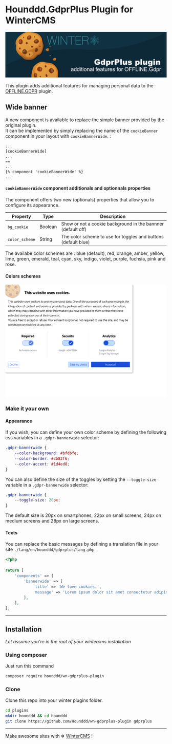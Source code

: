 # Hounddd.GdprPlus Plugin for WinterCMS

![Winter GDPRPlus plugin banner](https://github.com/hounddd/wn-gdprplus-plugin/blob/main/.github/GDPRPlus-plugin.png?raw=true)

This plugin adds additional features for managing personal data to the [OFFLINE.GDPR](https://github.com/OFFLINE-GmbH/oc-gdpr-plugin) plugin.


## Wide banner

A new component is available to replace the simple banner provided by the original plugin.  
It can be implemented by simply replacing the name of the `cookieBanner` component in your layout with `cookieBannerWide`. : 

```twig
...
[cookieBannerWide]
...
==
...
{% component 'cookieBannerWide' %}
...
``` 

#### **`cookieBannerWide` component additionals and optionnals properties**

The component offers two new (optionals) properties that allow you to configure its appearance.

| Property         | Type    | Description                                                    |
| ---------------- | ------- | -------------------------------------------------------------- |
| `bg_cookie`      | Boolean | Show or not a cookie background in the bannner (default off)   |
| `color_scheme`   | String  | The color scheme to use for toggles and buttons (default blue) |

The availabe color schemes are : blue (default), red, orange, amber, yellow, lime, green, emerald, teal, cyan, sky, indigo, violet, purple, fuchsia, pink and rose.

#### Colors schemes

![Winter GDPRPlus plugin color schemes](https://github.com/hounddd/wn-gdprplus-plugin/blob/main/.github/GDPRPlus-color-schemes.png?raw=true)

### Make it your own

#### Appearance

If you wish, you can define your own color scheme by defining the following css variables in a `.gdpr-bannerwide` selector:

```css
.gdpr-bannerwide {
    --color-background: #bfdbfe;
    --color-border: #3b82f6;
    --color-accent: #1d4ed8;
}
```
You can also define the size of the toggles by setting the `--toggle-size` variable in a `.gdpr-bannerwide` selector:

```css
.gdpr-bannerwide {
    --toggle-size: 20px;
}
```
The default size is 20px on smartphones, 22px on small screens, 24px on medium screens and 28px on large screens.

#### Texts

You can replace the basic messages by defining a translation file in your site `./lang/en/hounddd/gdprplus/lang.php`:

```php
<?php  

return [
    'components' => [
        'bannerwide' => [
            'title' => 'We love cookies.',
            'message' => 'Lorem ipsum dolor sit amet consectetur adipisicing elit. Itaque et quos quam! Beatae, culpa consectetur!',
        ],
    ],
];
````

---

## Installation
*Let assume you're in the root of your wintercms installation*

### Using composer
Just run this command
```bash
composer require hounddd/wn-gdprplus-plugin
```

### Clone
Clone this repo into your winter plugins folder.

```bash
cd plugins
mkdir hounddd && cd hounddd
git clone https://github.com/Hounddd/wn-gdprplus-plugin gdprplus
```

***
Make awesome sites with ❄ [WinterCMS](https://wintercms.com) !